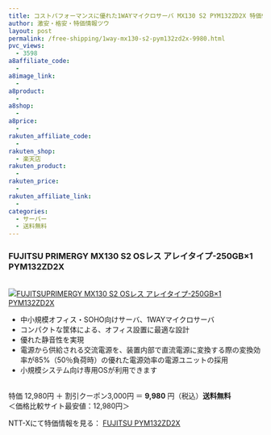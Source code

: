 ```yaml
---
title: コストパフォーマンスに優れた1WAYマイクロサーバ MX130 S2 PYM132ZD2X 特価9,980円！送料無料！
author: 激安・格安・特価情報ツウ
layout: post
permalink: /free-shipping/1way-mx130-s2-pym132zd2x-9980.html
pvc_views:
  - 3598
a8affiliate_code:
  - 
a8image_link:
  - 
a8product:
  - 
a8shop:
  - 
a8price:
  - 
rakuten_affiliate_code:
  - 
rakuten_shop:
  - 楽天店
rakuten_product:
  - 
rakuten_price:
  - 
rakuten_affiliate_link:
  - 
categories:
  - サーバー
  - 送料無料
---
```

### FUJITSU PRIMERGY MX130 S2 OSレス アレイタイプ-250GB×1 PYM132ZD2X

<div class="img-bg2 img_L">
  <a href="http://px.a8.net/svt/ejp?a8mat=ZYP6S+8IMA3E+S1Q+BWGDT&#038;a8ejpredirect=http://nttxstore.jp/_II_FJ13853359" target="_blank"><br /> <img border="0" alt="FUJITSUPRIMERGY MX130 S2 OSレス アレイタイプ-250GB×1 PYM132ZD2X" src="http://i0.wp.com/image.nttxstore.jp/l2_images/F/FJ/FJ13853359.jpg?w=120" data-recalc-dims="1" /></a>
</div>

<!--more-->

  * 中小規模オフィス・SOHO向けサーバ、1WAYマイクロサーバ
  * コンパクトな筐体による、オフィス設置に最適な設計
  * 優れた静音性を実現
  * 電源から供給される交流電源を、装置内部で直流電源に変換する際の変換効率が85%（50％負荷時）の優れた電源効率の電源ユニットの採用
  * 小規模システム向け専用OSが利用できます

<br clear="all" />特価 12,980円 ＋ 割引クーポン3,000円 ＝ <span class="tokka-price"><strong>9,980</strong></span> 円（税込）**送料無料**  
＜価格比較サイト最安値：12,980円＞  
  
NTT-Xにて特価情報を見る： <span class="fs150p"><a href="http://px.a8.net/svt/ejp?a8mat=ZYP6S+8IMA3E+S1Q+BWGDT&#038;a8ejpredirect=http://nttxstore.jp/_II_FJ13853359" target="_blank">FUJITSU PYM132ZD2X</a></span>